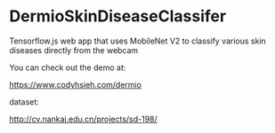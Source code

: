 # DermioSkinDiseaseClassifer
Tensorflow.js web app that uses MobileNet V2 to classify various skin diseases directly from the webcam

You can check out the demo at:

<https://www.codyhsieh.com/dermio>

dataset:

http://cv.nankai.edu.cn/projects/sd-198/

